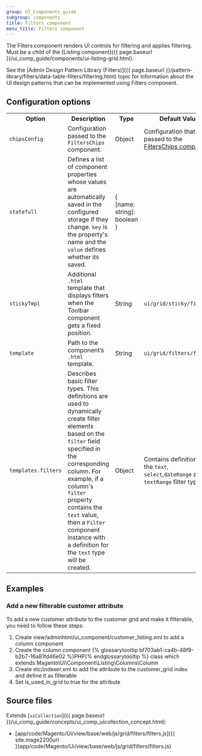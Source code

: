 ```yaml
---
group: UI_Components_guide
subgroup: components
title: Filters component
menu_title: Filters component
---
```


The Filters component renders UI controls for filtering and applies filtering. Must be a child of the [Listing component]({{ page.baseurl }}/ui_comp_guide/components/ui-listing-grid.html).

See the [Admin Design Pattern Library (Filters)]({{ page.baseurl }}/pattern-library/filters/data-table-filters/filtering.html) topic for information about the UI design patterns that can be implemented using Filters component.

## Configuration options

<table>
  <tr>
    <th>Option</th>
    <th>Description</th>
    <th>Type</th>
    <th>Default Value</th>
  </tr>
  <tr>
    <td><code>chipsConfig</code></td>
    <td>Configuration passed to the <code>FiltersChips</code> component.</td>
    <td>Object</td>
    <td>Configuration that is passed to the <a href="{{ page.baseurl }}/ui_comp_guide/components/ui-filterschips.html">FiltersChips component</a>.</td>
  </tr>
  <tr>
    <td><code>statefull</code></td>
    <td>Defines a list of component properties whose values are automatically saved in the configured storage if they change. <code>key</code> is the property's name and the <code>value</code> defines whether its saved.</td>
    <td>{<br />[name: string]: boolean<br />}</td>
    <td />
  </tr>
  <tr>
    <td><code>stickyTmpl</code></td>
    <td>Additional <code>.html</code> template that displays filters when the Toolbar component gets a fixed position.</td>
    <td>String</td>
    <td><code>ui/grid/sticky/filters</code></td>
  </tr>
  <tr>
    <td><code>template</code></td>
    <td>Path to the component’s <code>.html</code> template.</td>
    <td>String</td>
    <td><code>ui/grid/filters/filters</code></td>
  </tr>
  <tr>
    <td><code>templates.filters</code></td>
    <td>Describes basic filter types. This definitions are used to dynamically create filter elements based on the <code>filter</code> field specified in the corresponding column. For example, if a column's <code>filter</code> property contains the <code>text</code> value, then a <code>Filter</code> component instance with a definition for the <code>text</code> type will be created.</td>
    <td>Object</td>
    <td>Contains definitions of the <code>text</code>, <code>select</code>,<code>dateRange</code> and <code>textRange</code> filter types.</td>
  </tr>
</table>

## Examples

### Add a new filterable customer attribute

To add a new customer attribute to the customer grid and make it filterable, you need to follow these steps:

1. Сreate view/adminhtml/ui_component/customer_listing.xml to add a column component
2. Сreate the column component {% glossarytooltip bf703ab1-ca4b-48f9-b2b7-16a81fd46e02 %}PHP{% endglossarytooltip %} class which extends Magento\Ui\Component\Listing\Columns\Column
3. Сreate etc/indexer.xml to add the attribute to the customer_grid index and define it as filterable
4. Set is_used_in_grid to true for the attribute

## Source files

Extends [`uiCollection`]({{ page.baseurl }}/ui_comp_guide/concepts/ui_comp_uicollection_concept.html):

- [app/code/Magento/Ui/view/base/web/js/grid/filters/filters.js]({{ site.mage2200url }}app/code/Magento/Ui/view/base/web/js/grid/filters/filters.js)

